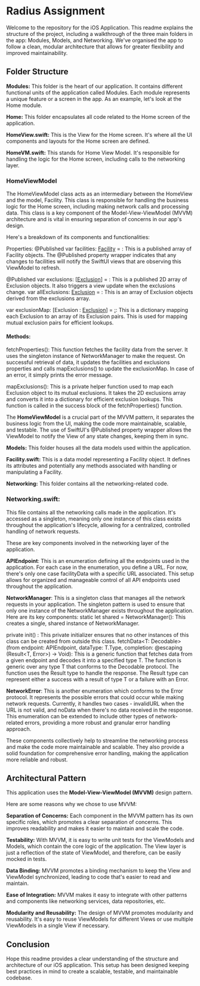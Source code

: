 # **Radius Assignment**

Welcome to the repository for the iOS Application. This readme explains the structure of the project, including a walkthrough of the three main folders in the app: Modules, Models, and Networking. We've organised the app to follow a clean, modular architecture that allows for greater flexibility and improved maintainability.

## **Folder Structure**

**Modules:** This folder is the heart of our application. It contains different functional units of the application called Modules. Each module represents a unique feature or a screen in the app. As an example, let's look at the Home module.

**Home:** This folder encapsulates all code related to the Home screen of the application.

**HomeView.swift:** This is the View for the Home screen. It's where all the UI components and layouts for the Home screen are defined.

**HomeVM.swift:** This stands for Home View Model. It's responsible for handling the logic for the Home screen, including calls to the networking layer.


### **HomeViewModel**

The HomeViewModel class acts as an intermediary between the HomeView and the model, Facility. This class is responsible for handling the business logic for the Home screen, including making network calls and processing data. This class is a key component of the Model-View-ViewModel (MVVM) architecture and is vital in ensuring separation of concerns in our app's design.

Here's a breakdown of its components and functionalities:

Properties:
@Published var facilities: [Facility](#) = [](#): This is a published array of Facility objects. The @Published property wrapper indicates that any changes to facilities will notify the SwiftUI views that are observing this ViewModel to refresh.

@Published var exclusions: [[Exclusion](#)] = [](#): This is a published 2D array of Exclusion objects. It also triggers a view update when the exclusions change.
var allExclusions: [Exclusion](#) = [](#): This is an array of Exclusion objects derived from the exclusions array.

var exclusionMap: [Exclusion : [Exclusion](#)] = [:](#): This is a dictionary mapping each Exclusion to an array of its Exclusion pairs. This is used for mapping mutual exclusion pairs for efficient lookups.


#### **Methods:**
fetchProperties(): This function fetches the facility data from the server. It uses the singleton instance of NetworkManager to make the request. On successful retrieval of data, it updates the facilities and exclusions properties and calls mapExclusions() to update the exclusionMap. In case of an error, it simply prints the error message.

mapExclusions(): This is a private helper function used to map each Exclusion object to its mutual exclusions. It takes the 2D exclusions array and converts it into a dictionary for efficient exclusion lookups. This function is called in the success block of the fetchProperties() function.

The **HomeViewModel** is a crucial part of the MVVM pattern, it separates the business logic from the UI, making the code more maintainable, scalable, and testable. The use of SwiftUI's @Published property wrapper allows the ViewModel to notify the View of any state changes, keeping them in sync.

**Models:** This folder houses all the data models used within the application.

**Facility.swift:** This is a data model representing a Facility object. It defines its attributes and potentially any methods associated with handling or manipulating a Facility.

**Networking:** This folder contains all the networking-related code.

### **Networking.swift:** 
This file contains all the networking calls made in the application. It's accessed as a singleton, meaning only one instance of this class exists throughout the application's lifecycle, allowing for a centralized, controlled handling of network requests.


These are key components involved in the networking layer of the application.

**APIEndpoint**: This is an enumeration defining all the endpoints used in the application. For each case in the enumeration, you define a URL. For now, there's only one case facilityData with a specific URL associated. This setup allows for organized and manageable control of all API endpoints used throughout the application.

**NetworkManager**: This is a singleton class that manages all the network requests in your application. The singleton pattern is used to ensure that only one instance of the NetworkManager exists throughout the application. Here are its key components:
static let shared = NetworkManager(): This creates a single, shared instance of NetworkManager.


private init() : This private initializer ensures that no other instances of this class can be created from outside this class.
fetchData\<T: Decodable\>(from endpoint: APIEndpoint, dataType: T.Type, completion: @escaping (Result\<T, Error\>) -\> Void): This is a generic function that fetches data from a given endpoint and decodes it into a specified type T. 
The function is generic over any type T that conforms to the Decodable protocol. The function uses the Result type to handle the response. The Result type can represent either a success with a result of type T or a failure with an Error.

**NetworkError**: This is another enumeration which conforms to the Error protocol. It represents the possible errors that could occur while making network requests. Currently, it handles two cases - invalidURL when the URL is not valid, and noData when there's no data received in the response. This enumeration can be extended to include other types of network-related errors, providing a more robust and granular error handling approach.

These components collectively help to streamline the networking process and make the code more maintainable and scalable. They also provide a solid foundation for comprehensive error handling, making the application more reliable and robust.


## **Architectural Pattern**

This application uses the **Model-View-ViewModel (MVVM)** design pattern.

Here are some reasons why we chose to use MVVM:

**Separation of Concerns:** Each component in the MVVM pattern has its own specific roles, which promotes a clear separation of concerns. This improves readability and makes it easier to maintain and scale the code.

**Testability:** With MVVM, it is easy to write unit tests for the ViewModels and Models, which contain the core logic of the application. The View layer is just a reflection of the state of ViewModel, and therefore, can be easily mocked in tests.

**Data Binding:** MVVM promotes a binding mechanism to keep the View and ViewModel synchronized, leading to code that's easier to read and maintain.

**Ease of Integration:** MVVM makes it easy to integrate with other patterns and components like networking services, data repositories, etc.

**Modularity and Reusability:** The design of MVVM promotes modularity and reusability. It's easy to reuse ViewModels for different Views or use multiple ViewModels in a single View if necessary.



## Conclusion

Hope this readme provides a clear understanding of the structure and architecture of our iOS application. This setup has been designed keeping best practices in mind to create a scalable, testable, and maintainable codebase.